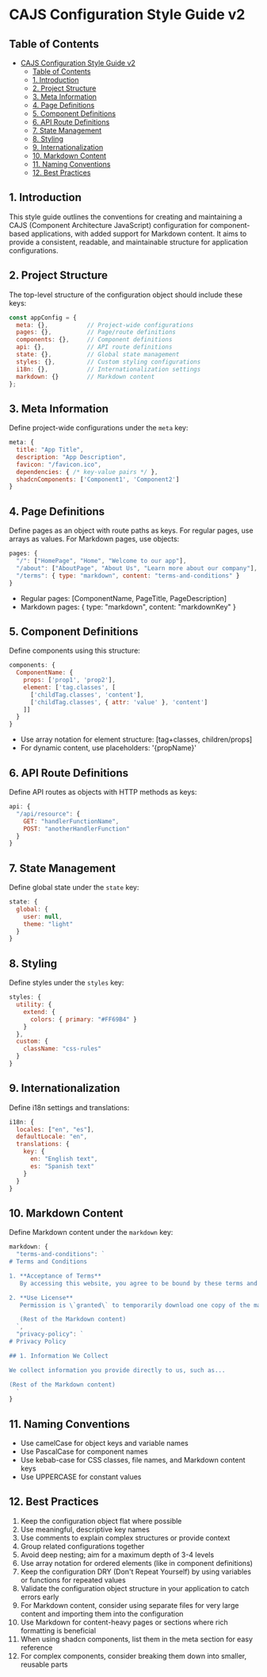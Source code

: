 # CAJS Configuration Style Guide v2

## Table of Contents
- [CAJS Configuration Style Guide v2](#cajs-configuration-style-guide-v2)
  - [Table of Contents](#table-of-contents)
  - [1. Introduction](#1-introduction)
  - [2. Project Structure](#2-project-structure)
  - [3. Meta Information](#3-meta-information)
  - [4. Page Definitions](#4-page-definitions)
  - [5. Component Definitions](#5-component-definitions)
  - [6. API Route Definitions](#6-api-route-definitions)
  - [7. State Management](#7-state-management)
  - [8. Styling](#8-styling)
  - [9. Internationalization](#9-internationalization)
  - [10. Markdown Content](#10-markdown-content)
  - [11. Naming Conventions](#11-naming-conventions)
  - [12. Best Practices](#12-best-practices)

## 1. Introduction

This style guide outlines the conventions for creating and maintaining a CAJS (Component Architecture JavaScript) configuration for component-based applications, with added support for Markdown content. It aims to provide a consistent, readable, and maintainable structure for application configurations.

## 2. Project Structure

The top-level structure of the configuration object should include these keys:

```javascript
const appConfig = {
  meta: {},           // Project-wide configurations
  pages: {},          // Page/route definitions
  components: {},     // Component definitions
  api: {},            // API route definitions
  state: {},          // Global state management
  styles: {},         // Custom styling configurations
  i18n: {},           // Internationalization settings
  markdown: {}        // Markdown content
};
```

## 3. Meta Information

Define project-wide configurations under the `meta` key:

```javascript
meta: {
  title: "App Title",
  description: "App Description",
  favicon: "/favicon.ico",
  dependencies: { /* key-value pairs */ },
  shadcnComponents: ['Component1', 'Component2']
}
```

## 4. Page Definitions

Define pages as an object with route paths as keys. For regular pages, use arrays as values. For Markdown pages, use objects:

```javascript
pages: {
  "/": ["HomePage", "Home", "Welcome to our app"],
  "/about": ["AboutPage", "About Us", "Learn more about our company"],
  "/terms": { type: "markdown", content: "terms-and-conditions" }
}
```

- Regular pages: [ComponentName, PageTitle, PageDescription]
- Markdown pages: { type: "markdown", content: "markdownKey" }

## 5. Component Definitions

Define components using this structure:

```javascript
components: {
  ComponentName: {
    props: ['prop1', 'prop2'],
    element: ['tag.classes', [
      ['childTag.classes', 'content'],
      ['childTag.classes', { attr: 'value' }, 'content']
    ]]
  }
}
```

- Use array notation for element structure: [tag+classes, children/props]
- For dynamic content, use placeholders: '{propName}'

## 6. API Route Definitions

Define API routes as objects with HTTP methods as keys:

```javascript
api: {
  "/api/resource": {
    GET: "handlerFunctionName",
    POST: "anotherHandlerFunction"
  }
}
```

## 7. State Management

Define global state under the `state` key:

```javascript
state: {
  global: {
    user: null,
    theme: "light"
  }
}
```

## 8. Styling

Define styles under the `styles` key:

```javascript
styles: {
  utility: {
    extend: {
      colors: { primary: "#FF69B4" }
    }
  },
  custom: {
    className: "css-rules"
  }
}
```

## 9. Internationalization

Define i18n settings and translations:

```javascript
i18n: {
  locales: ["en", "es"],
  defaultLocale: "en",
  translations: {
    key: {
      en: "English text",
      es: "Spanish text"
    }
  }
}
```

## 10. Markdown Content

Define Markdown content under the `markdown` key:

```javascript
markdown: {
  "terms-and-conditions": `
# Terms and Conditions

1. **Acceptance of Terms**
   By accessing this website, you agree to be bound by these terms and conditions.

2. **Use License**
   Permission is \`granted\` to temporarily download one copy of the materials...

   (Rest of the Markdown content)
  `,
  "privacy-policy": `
# Privacy Policy

## 1. Information We Collect

We collect information you provide directly to us, such as...

(Rest of the Markdown content)
  `
}
```

## 11. Naming Conventions

- Use camelCase for object keys and variable names
- Use PascalCase for component names
- Use kebab-case for CSS classes, file names, and Markdown content keys
- Use UPPERCASE for constant values

## 12. Best Practices

1. Keep the configuration object flat where possible
2. Use meaningful, descriptive key names
3. Use comments to explain complex structures or provide context
4. Group related configurations together
5. Avoid deep nesting; aim for a maximum depth of 3-4 levels
6. Use array notation for ordered elements (like in component definitions)
7. Keep the configuration DRY (Don't Repeat Yourself) by using variables or functions for repeated values
8. Validate the configuration object structure in your application to catch errors early
9. For Markdown content, consider using separate files for very large content and importing them into the configuration
10. Use Markdown for content-heavy pages or sections where rich formatting is beneficial
11. When using shadcn components, list them in the meta section for easy reference
12. For complex components, consider breaking them down into smaller, reusable parts
